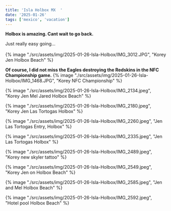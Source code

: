 ```yaml
---
title: 'Isla Holbox MX  '
date: '2025-01-26'
tags: ['mexico', 'vacation']
---
```


**Holbox is amazing. Cant wait to go back.**

Just really easy going... 
<br />&nbsp;<br />
{% image "./src/assets/img/2025-01-26-Isla-Holbox/IMG_3012.JPG", "Korey Jen Holbox Beach" %}

**Of course, I did not miss the Eagles destroying the Redskins in the NFC Championship game.**
{% image "./src/assets/img/2025-01-26-Isla-Holbox/IMG_1468.JPG", "Korey NFC Championship" %}

{% image "./src/assets/img/2025-01-26-Isla-Holbox/IMG_2134.jpeg", "Korey Jen Mel Jared Holbox Beach" %}

{% image "./src/assets/img/2025-01-26-Isla-Holbox/IMG_2180.jpeg", "Korey Jen Las Tortogas Holbox" %}

{% image "./src/assets/img/2025-01-26-Isla-Holbox/IMG_2260.jpeg", "Jen Las Tortogas Entry, Holbox" %}

{% image "./src/assets/img/2025-01-26-Isla-Holbox/IMG_2335.jpeg", "Jen Las Tortogas Holbox" %}

{% image "./src/assets/img/2025-01-26-Isla-Holbox/IMG_2489.jpeg", "Korey new skyler tattoo" %}

{% image "./src/assets/img/2025-01-26-Isla-Holbox/IMG_2549.jpeg", "Korey Jen on Holbox Beach" %}

{% image "./src/assets/img/2025-01-26-Isla-Holbox/IMG_2585.jpeg", "Jen and Mel Holbox Beach" %}

{% image "./src/assets/img/2025-01-26-Isla-Holbox/IMG_2592.jpeg", "Hotel pool Holbox Beach" %}